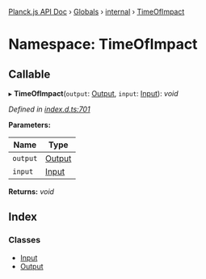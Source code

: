 [Planck.js API Doc](../README.md) › [Globals](../globals.md) › [internal](internal.md) › [TimeOfImpact](internal.timeofimpact.md)

# Namespace: TimeOfImpact

## Callable

▸ **TimeOfImpact**(`output`: [Output](../classes/internal.timeofimpact.output.md), `input`: [Input](../classes/internal.timeofimpact.input.md)): *void*

*Defined in [index.d.ts:701](https://github.com/shakiba/planck.js/blob/9a1fbe4/lib/index.d.ts#L701)*

**Parameters:**

Name | Type |
------ | ------ |
`output` | [Output](../classes/internal.timeofimpact.output.md) |
`input` | [Input](../classes/internal.timeofimpact.input.md) |

**Returns:** *void*

## Index

### Classes

* [Input](../classes/internal.timeofimpact.input.md)
* [Output](../classes/internal.timeofimpact.output.md)
